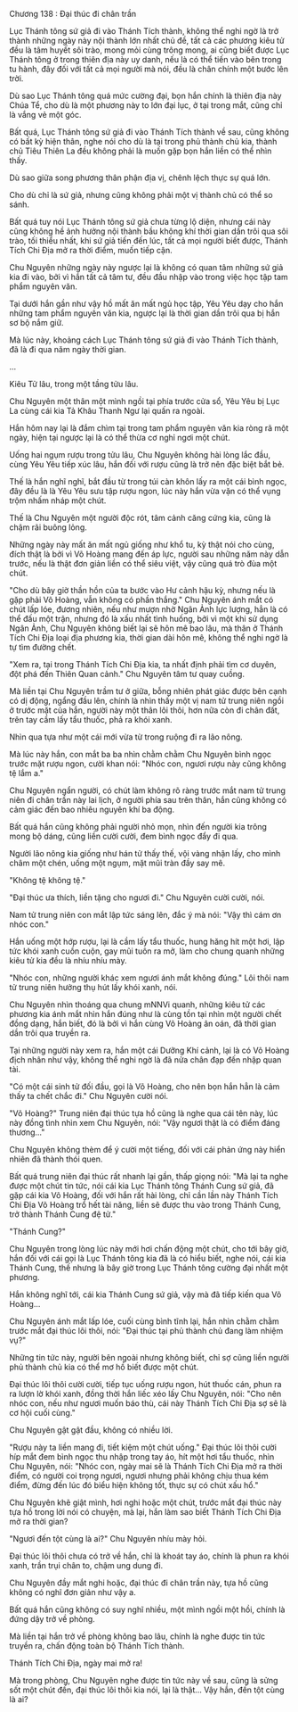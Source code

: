 




Chương 138 : Đại thúc đi chân trần


Lục Thánh tông sứ giả đi vào Thánh Tích thành, không thể nghi ngờ là trở thành những ngày này nội thành lớn nhất chủ đề, tất cả các phương kiêu tử đều là tâm huyết sôi trào, mong mỏi cùng trông mong, ai cũng biết được Lục Thánh tông ở trong thiên địa này uy danh, nếu là có thể tiến vào bên trong tu hành, đây đối với tất cả mọi người mà nói, đều là chân chính một bước lên trời.

Dù sao Lục Thánh tông quá mức cường đại, bọn hắn chính là thiên địa này Chúa Tể, cho dù là một phương này to lớn đại lục, ở tại trong mắt, cũng chỉ là vắng vẻ một góc.

Bất quá, Lục Thánh tông sứ giả đi vào Thánh Tích thành về sau, cũng không có bất kỳ hiện thân, nghe nói cho dù là tại trong phủ thành chủ kia, thành chủ Tiêu Thiên La đều không phải là muốn gặp bọn hắn liền có thể nhìn thấy.

Dù sao giữa song phương thân phận địa vị, chênh lệch thực sự quá lớn.

Cho dù chỉ là sứ giả, nhưng cũng không phải một vị thành chủ có thể so sánh.

Bất quá tuy nói Lục Thánh tông sứ giả chưa từng lộ diện, nhưng cái này cũng không hề ảnh hưởng nội thành bầu không khí thời gian dần trôi qua sôi trào, tối thiểu nhất, khi sứ giả tiến đến lúc, tất cả mọi người biết được, Thánh Tích Chi Địa mở ra thời điểm, muốn tiếp cận.

Chu Nguyên những ngày này ngược lại là không có quan tâm những sứ giả kia đi vào, bởi vì hắn tất cả tâm tư, đều đầu nhập vào trong việc học tập tam phẩm nguyên văn.

Tại dưới hắn gần như vậy hồ mất ăn mất ngủ học tập, Yêu Yêu dạy cho hắn những tam phẩm nguyên văn kia, ngược lại là thời gian dần trôi qua bị hắn sơ bộ nắm giữ.

Mà lúc này, khoảng cách Lục Thánh tông sứ giả đi vào Thánh Tích thành, đã là đi qua năm ngày thời gian.

...

Kiêu Tử lâu, trong một tầng tửu lâu.

Chu Nguyên một thân một mình ngồi tại phía trước cửa sổ, Yêu Yêu bị Lục La cùng cái kia Tả Khâu Thanh Ngư lại quấn ra ngoài.

Hắn hôm nay lại là đắm chìm tại trong tam phẩm nguyên văn kia ròng rã một ngày, hiện tại ngược lại là có thể thừa cơ nghỉ ngơi một chút.

Uống hai ngụm rượu trong tửu lâu, Chu Nguyên không hài lòng lắc đầu, cùng Yêu Yêu tiếp xúc lâu, hắn đối với rượu cũng là trở nên đặc biệt bắt bẻ.

Thế là hắn nghĩ nghĩ, bắt đầu từ trong túi càn khôn lấy ra một cái bình ngọc, đây đều là là Yêu Yêu sưu tập rượu ngon, lúc này hắn vừa vặn có thể vụng trộm nhấm nháp một chút.

Thế là Chu Nguyên một người độc rót, tâm cảnh căng cứng kia, cũng là chậm rãi buông lỏng.

Những ngày này mất ăn mất ngủ giống như khổ tu, kỳ thật nói cho cùng, đích thật là bởi vì Võ Hoàng mang đến áp lực, người sau những năm này dẫn trước, nếu là thật đơn giản liền có thể siêu việt, vậy cũng quá trò đùa một chút.

"Cho dù bây giờ thần hồn của ta bước vào Hư cảnh hậu kỳ, nhưng nếu là gặp phải Võ Hoàng, vẫn không có phần thắng." Chu Nguyên ánh mắt có chút lấp lóe, đương nhiên, nếu như mượn nhờ Ngân Ảnh lực lượng, hẳn là có thể đấu một trận, nhưng đó là xấu nhất tình huống, bởi vì một khi sử dụng Ngân Ảnh, Chu Nguyên không biết lại sẽ hôn mê bao lâu, mà thân ở Thánh Tích Chi Địa loại địa phương kia, thời gian dài hôn mê, không thể nghi ngờ là tự tìm đường chết.

"Xem ra, tại trong Thánh Tích Chi Địa kia, ta nhất định phải tìm cơ duyên, đột phá đến Thiên Quan cảnh." Chu Nguyên tâm tư quay cuồng.

Mà liền tại Chu Nguyên trầm tư ở giữa, bỗng nhiên phát giác được bên cạnh có dị động, ngẩng đầu lên, chính là nhìn thấy một vị nam tử trung niên ngồi ở trước mặt của hắn, người này một thân lôi thôi, hơn nữa còn đi chân đất, trên tay cầm lấy tẩu thuốc, phả ra khói xanh.

Nhìn qua tựa như một cái mới vừa từ trong ruộng đi ra lão nông.

Mà lúc này hắn, con mắt ba ba nhìn chằm chằm Chu Nguyên bình ngọc trước mặt rượu ngon, cười khan nói: "Nhóc con, ngươi rượu này cũng không tệ lắm a."

Chu Nguyên ngẩn người, có chút làm không rõ ràng trước mắt nam tử trung niên đi chân trần này lai lịch, ở người phía sau trên thân, hắn cũng không có cảm giác đến bao nhiêu nguyên khí ba động.

Bất quá hắn cũng không phải người nhỏ mọn, nhìn đến người kia trông mong bộ dáng, cũng liền cười cười, đem bình ngọc đẩy đi qua.

Người lão nông kia giống như hán tử thấy thế, vội vàng nhận lấy, cho mình châm một chén, uống một ngụm, mặt mũi tràn đầy say mê.

"Không tệ không tệ."

"Đại thúc ưa thích, liền tặng cho ngươi đi." Chu Nguyên cười cười, nói.

Nam tử trung niên con mắt lập tức sáng lên, đắc ý mà nói: "Vậy thì cám ơn nhóc con."

Hắn uống một hớp rượu, lại là cầm lấy tẩu thuốc, hung hăng hít một hơi, lập tức khói xanh cuồn cuộn, gay mũi tuôn ra mở, làm cho chung quanh những kiêu tử kia đều là nhíu nhíu mày.

"Nhóc con, những người khác xem ngươi ánh mắt không đúng." Lôi thôi nam tử trung niên hưởng thụ hút lấy khói xanh, nói.

Chu Nguyên nhìn thoáng qua chung mNNVi quanh, những kiêu tử các phương kia ánh mắt nhìn hắn đúng như là cùng tồn tại nhìn một người chết đồng dạng, hắn biết, đó là bởi vì hắn cùng Võ Hoàng ân oán, đã thời gian dần trôi qua truyền ra.

Tại những người này xem ra, hắn một cái Dưỡng Khí cảnh, lại là có Võ Hoàng địch nhân như vậy, không thể nghi ngờ là đã nửa chân đạp đến nhập quan tài.

"Có một cái sinh tử đối đầu, gọi là Võ Hoàng, cho nên bọn hắn hẳn là cảm thấy ta chết chắc đi." Chu Nguyên cười nói.

"Võ Hoàng?" Trung niên đại thúc tựa hồ cũng là nghe qua cái tên này, lúc này đồng tình nhìn xem Chu Nguyên, nói: "Vậy ngươi thật là có điểm đáng thương..."

Chu Nguyên không thèm để ý cười một tiếng, đối với cái phản ứng này hiển nhiên đã thành thói quen.

Bất quá trung niên đại thúc rất nhanh lại gần, thấp giọng nói: "Mà lại ta nghe được một chút tin tức, nói cái kia Lục Thánh tông Thánh Cung sứ giả, đã gặp cái kia Võ Hoàng, đối với hắn rất hài lòng, chỉ cần lần này Thánh Tích Chi Địa Võ Hoàng trổ hết tài năng, liền sẽ được thu vào trong Thánh Cung, trở thành Thánh Cung đệ tử."

"Thánh Cung?"

Chu Nguyên trong lòng lúc này mới hơi chấn động một chút, cho tới bây giờ, hắn đối với cái gọi là Lục Thánh tông kia đã là có hiểu biết, nghe nói, cái kia Thánh Cung, thế nhưng là bây giờ trong Lục Thánh tông cường đại nhất một phương.

Hắn không nghĩ tới, cái kia Thánh Cung sứ giả, vậy mà đã tiếp kiến qua Võ Hoàng...

Chu Nguyên ánh mắt lấp lóe, cuối cùng bình tĩnh lại, hắn nhìn chằm chằm trước mắt đại thúc lôi thôi, nói: "Đại thúc tại phủ thành chủ đang làm nhiệm vụ?"

Những tin tức này, người bên ngoài nhưng không biết, chỉ sợ cũng liền người phủ thành chủ kia có thể mơ hồ biết được một chút.

Đại thúc lôi thôi cười cười, tiếp tục uống rượu ngon, hút thuốc cán, phun ra ra lượn lờ khói xanh, đồng thời hắn liếc xéo lấy Chu Nguyên, nói: "Cho nên nhóc con, nếu như ngươi muốn báo thù, cái này Thánh Tích Chi Địa sợ sẽ là cơ hội cuối cùng."

Chu Nguyên gật gật đầu, không có nhiều lời.

"Rượu này ta liền mang đi, tiết kiệm một chút uống." Đại thúc lôi thôi cười híp mắt đem bình ngọc thu nhập trong tay áo, hít một hơi tẩu thuốc, nhìn Chu Nguyên, nói: "Nhóc con, ngày mai sẽ là Thánh Tích Chi Địa mở ra thời điểm, có người coi trọng ngươi, ngươi nhưng phải không chịu thua kém điểm, đừng đến lúc đó biểu hiện không tốt, thực sự có chút xấu hổ."

Chu Nguyên khẽ giật mình, hơi nghi hoặc một chút, trước mắt đại thúc này tựa hồ trong lời nói có chuyện, mà lại, hắn làm sao biết Thánh Tích Chi Địa mở ra thời gian?

"Ngươi đến tột cùng là ai?" Chu Nguyên nhíu mày hỏi.

Đại thúc lôi thôi chưa có trở về hắn, chỉ là khoát tay áo, chính là phun ra khói xanh, trần trụi chân to, chậm ung dung đi.

Chu Nguyên đầy mắt nghi hoặc, đại thúc đi chân trần này, tựa hồ cũng không có nghĩ đơn giản như vậy a.

Bất quá hắn cũng không có suy nghĩ nhiều, một mình ngồi một hồi, chính là đứng dậy trở về phòng.

Mà liền tại hắn trở về phòng không bao lâu, chính là nghe được tin tức truyền ra, chấn động toàn bộ Thánh Tích thành.

Thánh Tích Chi Địa, ngày mai mở ra!

Mà trong phòng, Chu Nguyên nghe được tin tức này về sau, cũng là sửng sốt một chút đến, đại thúc lôi thôi kia nói, lại là thật... Vậy hắn, đến tột cùng là ai?




